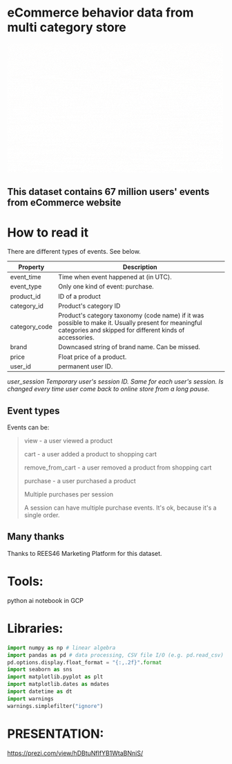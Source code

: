 # eCommerce behavior data from multi category store

![](gcpd.gif)

## This dataset contains 67 million users' events from eCommerce website

# How to read it
There are different types of events. See below.

Property | Description
------------ | -------------
event_time | Time when event happened at (in UTC).
event_type | Only one kind of event: purchase.
product_id | ID of a product
category_id | Product's category ID
category_code | Product's category taxonomy (code name) if it was possible to make it. Usually present for meaningful categories and skipped for different kinds of accessories.
brand | Downcased string of brand name. Can be missed.
price | Float price of a product. 
user_id | permanent user ID.

*user_session 	Temporary user's session ID. Same for each user's session. Is changed every time user come back to online store from a long pause.*

## Event types
Events can be:

> view - a user viewed a product
> 
> cart - a user added a product to shopping cart
> 
> remove_from_cart - a user removed a product from shopping cart
> 
> purchase - a user purchased a product
> 
> Multiple purchases per session
> 
> A session can have multiple purchase events. It's ok, because it's a single order.

## Many thanks
Thanks to REES46 Marketing Platform for this dataset.

# Tools:
python
ai notebook in GCP

# Libraries:

```python
import numpy as np # linear algebra
import pandas as pd # data processing, CSV file I/O (e.g. pd.read_csv)
pd.options.display.float_format = "{:,.2f}".format
import seaborn as sns
import matplotlib.pyplot as plt
import matplotlib.dates as mdates
import datetime as dt
import warnings
warnings.simplefilter("ignore")
```

# PRESENTATION:

https://prezi.com/view/hDBtuNflfYB1WtaBNniS/
